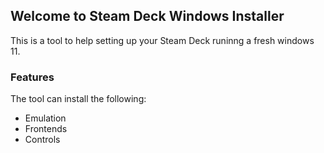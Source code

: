 ## Welcome to Steam Deck Windows Installer

This is a tool to help setting up your Steam Deck runinng a fresh windows 11.

### Features
The tool can install the following:

- Emulation
- Frontends
- Controls

